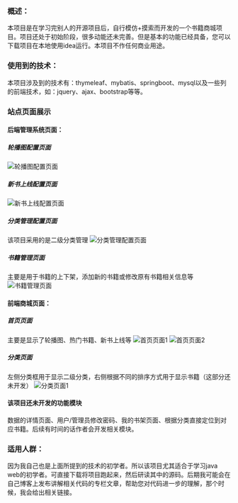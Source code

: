 ### 概述：

本项目是在学习完别人的开源项目后，自行模仿+摸索而开发的一个书籍商城项目。项目还处于初始阶段，很多动能还未完善。但是基本的功能已经具备，您可以下载项目在本地使用idea运行。本项目不作任何商业用途。

### 使用到的技术：

本项目涉及到的技术有：thymeleaf、mybatis、springboot、mysql以及一些列的前端技术，如：jquery、ajax、bootstrap等等。
### 站点页面展示
#### 后端管理系统页面：
##### 轮播图配置页面
![轮播图配置页面](http://qiniusave.codeyu.cn/books_mall_01.PNG)
##### 新书上线配置页面
![新书上线配置页面](http://qiniusave.codeyu.cn/books_mall_02.PNG)
##### 分类管理配置页面
该项目采用的是二级分类管理
![分类管理配置页面](http://qiniusave.codeyu.cn/books_mall_03.PNG)
##### 书籍管理页面
主要是用于书籍的上下架，添加新的书籍或修改原有书籍相关信息等
![书籍管理页面](http://qiniusave.codeyu.cn/books_mall_04.PNG)
#### 前端商城页面：
##### 首页页面
主要是显示了轮播图、热门书籍、新书上线等
![首页页面1](http://qiniusave.codeyu.cn/books_mall_05.PNG)
![首页页面2](http://qiniusave.codeyu.cn/books_mall_06.PNG)
##### 分类页面
左侧分类框用于显示二级分类，右侧根据不同的排序方式用于显示书籍（这部分还未开发）
![分类页面1](http://qiniusave.codeyu.cn/books_mall_07.PNG)
#### 该项目还未开发的功能模块
数据的详情页面、用户/管理员修改密码、我的书架页面、根据分类直接定位到对应书籍。后续有时间的话作者会开发相关模块。

### 适用人群：

因为我自己也是上面所提到的技术的初学者。所以该项目尤其适合于学习java web的初学者。可直接下载将项目跑起来，然后研读其中的源码。后期我可能会在自己博客上发布讲解相关代码的专栏文章，帮助您对代码进一步的理解，那个时候，我会给出相关链接。


